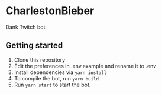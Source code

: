 # CharlestonBieber
Dank Twitch bot.

## Getting started
1. Clone this repository
2. Edit the preferences in .env.example and rename it to .env
3. Install dependencies via `yarn install`
4. To compile the bot, run `yarn build`
5. Run `yarn start` to start the bot.
